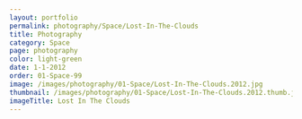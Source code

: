 ```yaml
---
layout: portfolio
permalink: photography/Space/Lost-In-The-Clouds
title: Photography
category: Space
page: photography
color: light-green
date: 1-1-2012
order: 01-Space-99
image: /images/photography/01-Space/Lost-In-The-Clouds.2012.jpg
thumbnail: /images/photography/01-Space/Lost-In-The-Clouds.2012.thumb.jpg
imageTitle: Lost In The Clouds
---
```

